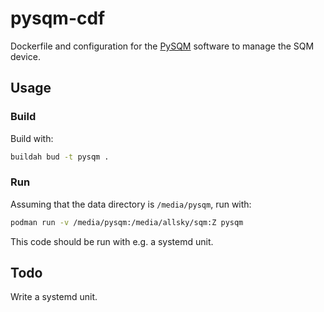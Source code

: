 # pysqm-cdf
Dockerfile and configuration for the [PySQM](https://guaix.fis.ucm.es/PySQM) software to manage the SQM device.

## Usage
### Build
Build with:
```bash
buildah bud -t pysqm .
```

### Run
Assuming that the data directory is `/media/pysqm`, run with:
```bash
podman run -v /media/pysqm:/media/allsky/sqm:Z pysqm
```

This code should be run with e.g. a systemd unit.

## Todo
Write a systemd unit.
